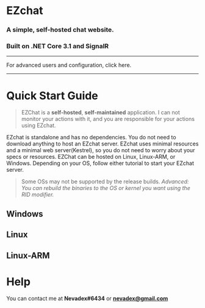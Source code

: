 # EZchat
### A simple, self-hosted chat website.
### Built on .NET Core 3.1 and SignalR

---

For advanced users and configuration, click here.

---

# Quick Start Guide
> EZChat is a **self-hosted**, **self-maintained** application. I can not monitor your actions with it, and you are responsible for your actions using EZchat.

EZchat is standalone and has no dependencies. You do not need to download anything to host an EZchat server.
EZchat uses minimal resources and a minimal web server(Kestrel), so you do not need to worry about your specs or resources.
EZChat can be hosted on Linux, Linux-ARM, or Windows. Depending on your OS, follow either tutorial to start your EZchat server.

> Some OSs may not be supported by the release builds.  *Advanced: You can rebuild the binaries to the OS or kernel you want using the RID modifier.*

## Windows

## Linux 

## Linux-ARM

# Help

You can contact me at **Nevadex#6434** or [**nevadex@gmail.com**](mailto:nevadex@gmail.com)
